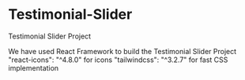 # Testimonial-Slider
Testimonial Slider Project

We have used React Framework to build the Testimonial Slider Project
"react-icons": "^4.8.0" for icons
"tailwindcss": "^3.2.7" for fast CSS implementation
